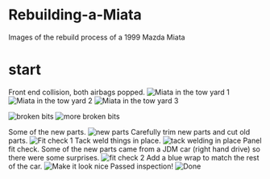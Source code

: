 # Rebuilding-a-Miata
Images of the rebuild process of a 1999 Mazda Miata

# start
Front end collision, both airbags popped. 
![Miata in the tow yard 1](/Images/Yard%201.jpg)
![Miata in the tow yard 2](/Images/Yard%202.jpg)
![Miata in the tow yard 3](/Images/Yard%203.jpg)


![broken bits](/Images/Broke.jpg)
![more broken bits](/Images/Crunched.jpg)

Some of the new parts. 
![new parts](/Images/New%20parts.jpg)
Carefully trim new parts and cut old parts. 
![Fit check 1](/Images/image.jpg)
Tack weld things in place. 
![tack welding in place](/Images/Tack%20welding%20the%20front.jpg)
Panel fit check.
Some of the new parts came from a JDM car (right hand drive) so there were some surprises. 
![fit check 2](/Images/Fit%20check.jpg)
Add a blue wrap to match the rest of the car. 
![Make it look nice](/Images/wrap.jpg)
Passed inspection! 
![Done](/Images/Done.jpg)